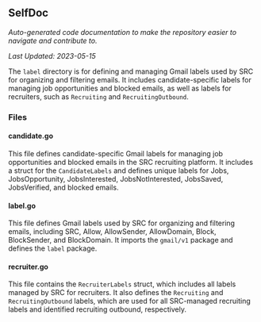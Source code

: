 <!--- START SELFDOC --->
## SelfDoc
_Auto-generated code documentation to make the repository easier to navigate and contribute to._

_Last Updated: 2023-05-15_

The `label` directory is for defining and managing Gmail labels used by SRC for organizing and filtering emails. It includes candidate-specific labels for managing job opportunities and blocked emails, as well as labels for recruiters, such as `Recruiting` and `RecruitingOutbound`.

### Files
#### candidate.go
This file defines candidate-specific Gmail labels for managing job opportunities and blocked emails in the SRC recruiting platform. It includes a struct for the `CandidateLabels` and defines unique labels for Jobs, JobsOpportunity, JobsInterested, JobsNotInterested, JobsSaved, JobsVerified, and blocked emails.

#### label.go
This file defines Gmail labels used by SRC for organizing and filtering emails, including SRC, Allow, AllowSender, AllowDomain, Block, BlockSender, and BlockDomain. It imports the `gmail/v1` package and defines the `label` package.

#### recruiter.go
This file contains the `RecruiterLabels` struct, which includes all labels managed by SRC for recruiters. It also defines the `Recruiting` and `RecruitingOutbound` labels, which are used for all SRC-managed recruiting labels and identified recruiting outbound, respectively.

<!--- END SELFDOC --->
